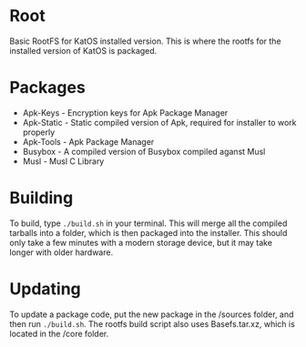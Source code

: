 # Root
Basic RootFS for KatOS installed version.
This is where the rootfs for the installed version of KatOS is packaged.

# Packages
- Apk-Keys - Encryption keys for Apk Package Manager
- Apk-Static - Static compiled version of Apk, required for installer to work properly
- Apk-Tools - Apk Package Manager
- Busybox - A compiled version of Busybox compiled aganst Musl
- Musl - Musl C Library

# Building
To build, type `./build.sh` in your terminal.
This will merge all the compiled tarballs into a folder, which is then packaged into the installer.
This should only take a few minutes with a modern storage device, but it may take longer with older hardware.

# Updating
To update a package code, put the new package in the /sources folder, and then run `./build.sh`.
The rootfs build script also uses Basefs.tar.xz, which is located in the /core folder.
